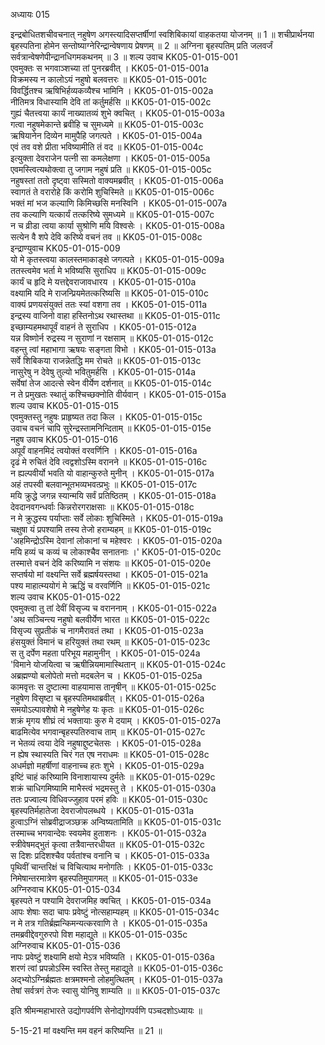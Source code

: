अध्यायः 015

इन्द्रबोधितशचीवचनात् नहुषेण अगस्त्यादिसप्तर्षीणां स्वशिबिकायां वाहकतया योजनम् ॥ 1 ॥ शचीप्रार्थनया बृहस्पतिना होमेन सन्तोष्याग्नेरिन्द्रान्वेषणाय प्रेषणम् ॥ 2 ॥ अग्निना बृहस्पतिम् प्रति जलवर्जं सर्वत्रान्वेषणेपीन्द्रानधिगमकथनम् ॥ 3 ॥
शल्य उवाच 	KK05-01-015-001  
एवमुक्तः स भगवाञ्शच्या तां पुनरब्रवीत् ।	KK05-01-015-001a  
विक्रमस्य न कालोऽयं नहुषो बलवत्तरः ॥	KK05-01-015-001c  
विवर्द्धितश्च ऋषिभिर्हव्यकव्यैश्च भामिनि ।	KK05-01-015-002a  
नीतिमत्र विधास्यामि देवि तां कर्तुमर्हसि ॥	KK05-01-015-002c  
गुह्यं चैतत्त्वया कार्यं नाख्यातव्यं शुभे क्वचित् ।	KK05-01-015-003a  
गत्वा नहुषमेकान्ते ब्रवीहि च सुमध्यमे ॥	KK05-01-015-003c  
ऋषियानेन दिव्येन मामुपैहि जगत्पते ।	KK05-01-015-004a  
एवं तव वशे प्रीता भविष्यामीति तं वद ॥	KK05-01-015-004c  
इत्युक्ता देवराजेन पत्नी सा कमलेक्षणा ।	KK05-01-015-005a  
एवमस्त्वित्यथोक्त्वा तु जगाम नहुषं प्रति ॥	KK05-01-015-005c  
नहुषस्तां ततो दृष्ट्वा सस्मितो वाक्यमब्रवीत् ।	KK05-01-015-006a  
स्वागतं ते वरारोहे किं करोमि शुचिस्मिते ॥	KK05-01-015-006c  
भक्तं मां भज कल्याणि किमिच्छसि मनस्विनि ।	KK05-01-015-007a  
तव कल्याणि यत्कार्यं तत्करिष्ये सुमध्यमे ॥	KK05-01-015-007c  
न च व्रीडा त्वया कार्या सुश्रोणि मयि विश्वसेः ।	KK05-01-015-008a  
सत्येन वै शपे देवि करिष्ये वचनं तव ॥	KK05-01-015-008c  
इन्द्राण्युवाच 	KK05-01-015-009  
यो मे कृतस्त्वया कालस्तमाकाङ्क्षे जगत्पते ।	KK05-01-015-009a  
ततस्त्वमेव भर्ता मे भविष्यसि सुराधिप ॥	KK05-01-015-009c  
कार्यं च हृदि मे यत्तद्देवराजावधारय ।	KK05-01-015-010a  
वक्ष्यामि यदि मे राजन्प्रियमेतत्करिष्यसि ॥	KK05-01-015-010c  
वाक्यं प्रणयसंयुक्तं ततः स्यां वशगा तव ।	KK05-01-015-011a  
इन्द्रस्य वाजिनो वाहा हस्तिनोऽथ रथास्तथा ॥	KK05-01-015-011c  
इच्छाम्यहमथापूर्वं वाहनं ते सुराधिप ।	KK05-01-015-012a  
यन्न विष्णोर्न रुद्रस्य न सुराणां न रक्षसाम् ॥	KK05-01-015-012c  
वहन्तु त्वां महाभागा ऋषयः सङ्गता विभो ।	KK05-01-015-013a  
सर्वे शिबिकया राजन्नेतद्धि मम रोचते ॥	KK05-01-015-013c  
नासुरेषु न देवेषु तुल्यो भवितुमर्हसि ।	KK05-01-015-014a  
सर्वेषां तेज आदत्से स्वेन वीर्येण दर्शनात् ॥	KK05-01-015-014c  
न ते प्रमुखतः स्थातुं कश्चिच्छक्नोति वीर्यवान् ।	KK05-01-015-015a  
शल्य उवाच 	KK05-01-015-015  
एवमुक्तस्तु नहुषः प्राहृष्यत तदा किल ।	KK05-01-015-015c  
उवाच वचनं चापि सुरेन्द्रस्तामनिन्दिताम् ॥	KK05-01-015-015e  
नहुष उवाच 	KK05-01-015-016  
अपूर्वं वाहनमिदं त्वयोक्तं वरवर्णिनि ।	KK05-01-015-016a  
दृढं मे रुचितं देवि त्वद्वशोऽस्मि वरानने ॥	KK05-01-015-016c  
न ह्यल्पवीर्यो भवति यो वाहान्कुरुते मुनीन् ।	KK05-01-015-017a  
अहं तपस्वी बलवान्भूतभव्यभवत्प्रभुः ॥	KK05-01-015-017c  
मयि क्रुद्धे जगन्न स्यान्मयि सर्वं प्रतिष्ठितम् ।	KK05-01-015-018a  
देवदानवगन्धर्वाः किन्नरोरगराक्षसाः ॥	KK05-01-015-018c  
न मे क्रुद्धस्य पर्याप्ताः सर्वे लोकाः शुचिस्मिते ।	KK05-01-015-019a  
चक्षुषा यं प्रपश्यामि तस्य तेजो हराम्यहम् ॥	KK05-01-015-019c  
\'अहमिन्द्रोऽस्मि देवानां लोकानां च महेश्वरः ।	KK05-01-015-020a  
मयि हव्यं च कव्यं च लोकाश्चैव सनातनाः ।\'	KK05-01-015-020c  
तस्मात्ते वचनं देवि करिष्यामि न संशयः ॥	KK05-01-015-020e  
सप्तर्षयो मां वक्ष्यन्ति सर्वे ब्रह्मर्षयस्तथा ।	KK05-01-015-021a  
पश्य माहात्म्ययोगं मे ऋद्धिं च वरवर्णिनि ॥	KK05-01-015-021c  
शल्य उवाच 	KK05-01-015-022  
एवमुक्त्वा तु तां देवीं विसृज्य च वराननाम् ।	KK05-01-015-022a  
\'अथ सञ्चिन्त्य नहुषो बलवीर्येण भारत ॥	KK05-01-015-022c  
विसृज्य सुप्रतीकं च नागमैरावतं तथा ।	KK05-01-015-023a  
हंसयुक्तं विमानं च हरियुक्तं तथा रथम् ॥	KK05-01-015-023c  
स तु दर्पेण महता परिभूय महामुनीन् ।	KK05-01-015-024a  
\'विमाने योजयित्वा च ऋषीन्नियमामास्थितान् ॥	KK05-01-015-024c  
अब्रह्मण्यो बलोपेतो मत्तो मदबलेन च ।	KK05-01-015-025a  
कामवृत्तः स दुष्टात्मा वाहयामास तानृषीन् ॥	KK05-01-015-025c  
नहुषेण विसृष्टा च बृहस्पतिमथाब्रवीत् ।	KK05-01-015-026a  
समयोऽल्पावशेषो मे नहुषेणेह यः कृतः ॥	KK05-01-015-026c  
शक्रं मृगय शीघ्रं त्वं भक्तायाः कुरु मे दयाम् ।	KK05-01-015-027a  
बाढमित्येव भगवान्बृहस्पतिरुवाच ताम् ॥	KK05-01-015-027c  
न भेतव्यं त्वया देवि नहुषाद्दुष्टचेतसः ।	KK05-01-015-028a  
न ह्येष स्थास्यति चिरं गत एष नराधमः ॥	KK05-01-015-028c  
अधर्मज्ञो महर्षीणां वाहनाच्च हतः शुभे ।	KK05-01-015-029a  
इष्टिं चाहं करिष्यामि विनाशायास्य दुर्मतेः ॥	KK05-01-015-029c  
शक्रं चाधिगमिष्यामि माभैस्त्वं भद्रमस्तु ते ।	KK05-01-015-030a  
ततः प्रज्वाल्य विधिवज्जुहाव परमं हविः ॥	KK05-01-015-030c  
बृहस्पतिर्महातेजा देवराजोपलब्धये ।	KK05-01-015-031a  
हुत्वाऽग्निं सोब्रवीद्राजञ्छक्र अन्विष्यतामिति ॥	KK05-01-015-031c  
तस्माच्च भगवान्देवः स्वयमेव हुताशनः ।	KK05-01-015-032a  
स्त्रीवेषमद्भुतं कृत्वा तत्रैवान्तरधीयत ॥	KK05-01-015-032c  
स दिशः प्रदिशश्चैव पर्वतांश्च वनानि च ।	KK05-01-015-033a  
पृथिवीं चान्तरिक्षं च विचित्याथ मनोगतिः ।	KK05-01-015-033c  
निमेषान्तरमात्रेण बृहस्पतिमुपागमत् ॥	KK05-01-015-033e  
अग्निरुवाच 	KK05-01-015-034  
बृहस्पते न पश्यामि देवराजमिह क्वचित् ।	KK05-01-015-034a  
आपः शेषाः सदा चापः प्रवेष्टुं नोत्सहाम्यहम् ॥	KK05-01-015-034c  
न मे तत्र गतिर्ब्रह्मन्किमन्यत्करवाणि ते ।	KK05-01-015-035a  
तमब्रवीद्देवगुरुरपो विश महाद्युते ॥	KK05-01-015-035c  
अग्निरुवाच 	KK05-01-015-036  
नापः प्रवेष्टुं शक्ष्यामि क्षयो मेऽत्र भविष्यति ।	KK05-01-015-036a  
शरणं त्वां प्रपन्नोऽस्मि स्वस्ति तेस्तु महाद्युते ॥	KK05-01-015-036c  
अद्भ्योऽग्निर्ब्रह्मतः क्षत्रमश्मनो लोहमुत्थितम् ।	KK05-01-015-037a  
तेषां सर्वत्रगं तेजः स्वासु योनिषु शाम्यति ॥ ॥	KK05-01-015-037c  

इति श्रीमन्महाभारते उद्योगपर्वणि सेनोद्योगपर्वणि पञ्चदशोऽध्यायः ॥

5-15-21 मां वक्ष्यन्ति मम वहनं करिष्यन्ति ॥ 21 ॥
